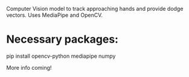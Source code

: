 Computer Vision model to track approaching hands and provide dodge vectors. Uses MediaPipe and OpenCV.

# Necessary packages:
pip install opencv-python mediapipe numpy

More info coming!
